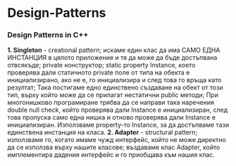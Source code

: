 # Design-Patterns
### Design Patterns in C++
**1. Singleton** - creational pattern; искаме един клас да има САМО ЕДНА ИНСТАНЦИЯ в цялото приложение и тя да може да бъде достъпвана отвсякъде;  private конструктор; static property Instance, което проверява дали статичното private поле от типа на обекта е инициализирано, ако не е, го инициализира и след това го връща като резултат; Така постигаме едно единствено създаване на обект от този тип, върху който може да се прилагат нестатични public методи; При многонишково програмиране трябва да се направи така наречения double null check, който проверява дали Instance е инициализиран, след това пропуска само една нишка и отново проверява дали Instance е инициализиран. Използваме property-то Instance, за да достъпваме тази единствена инстанция на класа.
**2. Adapter** - structural pattern; използваме го, когато имаме чужд интерфейс, който не може директно да се използва върху нашите класове; въздаваме клас Аdapter, който имплементира дадения интерфейс и го приобщава към нашия клас.
